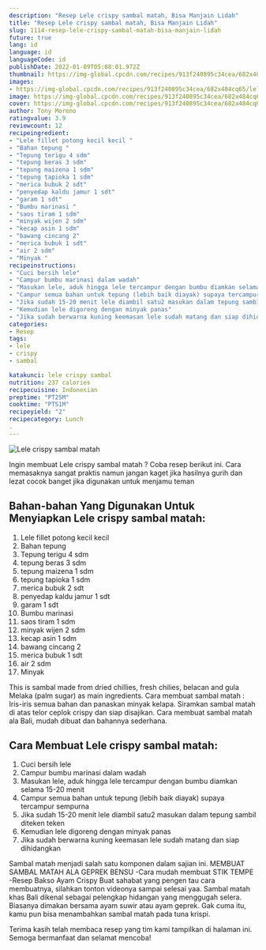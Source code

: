 ```yaml
---
description: "Resep Lele crispy sambal matah, Bisa Manjain Lidah"
title: "Resep Lele crispy sambal matah, Bisa Manjain Lidah"
slug: 1114-resep-lele-crispy-sambal-matah-bisa-manjain-lidah
future: true
lang: id
language: id
languageCode: id
publishDate: 2022-01-09T05:08:01.972Z 
thumbnail: https://img-global.cpcdn.com/recipes/913f240895c34cea/682x484cq65/lele-crispy-sambal-matah-foto-resep-utama.png
images:
- https://img-global.cpcdn.com/recipes/913f240895c34cea/682x484cq65/lele-crispy-sambal-matah-foto-resep-utama.png
image: https://img-global.cpcdn.com/recipes/913f240895c34cea/682x484cq65/lele-crispy-sambal-matah-foto-resep-utama.png
cover: https://img-global.cpcdn.com/recipes/913f240895c34cea/682x484cq65/lele-crispy-sambal-matah-foto-resep-utama.png
author: Tony Moreno
ratingvalue: 3.9
reviewcount: 12
recipeingredient:
- "Lele fillet potong kecil kecil "
- "Bahan tepung "
- "Tepung terigu 4 sdm"
- "tepung beras 3 sdm"
- "tepung maizena 1 sdm"
- "tepung tapioka 1 sdm"
- "merica bubuk 2 sdt"
- "penyedap kaldu jamur 1 sdt"
- "garam 1 sdt"
- "Bumbu marinasi "
- "saos tiram 1 sdm"
- "minyak wijen 2 sdm"
- "kecap asin 1 sdm"
- "bawang cincang 2"
- "merica bubuk 1 sdt"
- "air 2 sdm"
- "Minyak "
recipeinstructions:
- "Cuci bersih lele"
- "Campur bumbu marinasi dalam wadah"
- "Masukan lele, aduk hingga lele tercampur dengan bumbu diamkan selama 15-20 menit"
- "Campur semua bahan untuk tepung (lebih baik diayak) supaya tercampur sempurna"
- "Jika sudah 15-20 menit lele diambil satu2 masukan dalam tepung sambil diteken teken"
- "Kemudian lele digoreng dengan minyak panas"
- "Jika sudah berwarna kuning keemasan lele sudah matang dan siap dihidangkan"
categories:
- Resep
tags:
- lele
- crispy
- sambal

katakunci: lele crispy sambal 
nutrition: 237 calories
recipecuisine: Indonesian
preptime: "PT25M"
cooktime: "PT51M"
recipeyield: "2"
recipecategory: Lunch
. 
---
```



![Lele crispy sambal matah](https://img-global.cpcdn.com/recipes/913f240895c34cea/682x484cq65/lele-crispy-sambal-matah-foto-resep-utama.png)

Ingin membuat Lele crispy sambal matah ? Coba resep berikut ini. Cara memasaknya sangat praktis namun jangan kaget jika hasilnya gurih dan lezat cocok banget jika digunakan untuk menjamu teman

<!--inarticleads1-->

## Bahan-bahan Yang Digunakan Untuk Menyiapkan Lele crispy sambal matah:

1. Lele fillet potong kecil kecil 
1. Bahan tepung 
1. Tepung terigu 4 sdm
1. tepung beras 3 sdm
1. tepung maizena 1 sdm
1. tepung tapioka 1 sdm
1. merica bubuk 2 sdt
1. penyedap kaldu jamur 1 sdt
1. garam 1 sdt
1. Bumbu marinasi 
1. saos tiram 1 sdm
1. minyak wijen 2 sdm
1. kecap asin 1 sdm
1. bawang cincang 2
1. merica bubuk 1 sdt
1. air 2 sdm
1. Minyak 

This is sambal made from dried chillies, fresh chilies, belacan and gula Melaka (palm sugar) as main ingredients. Cara membuat sambal matah : Iris-iris semua bahan dan panaskan minyak kelapa. Siramkan sambal matah di atas telor ceplok crispy dan siap disajikan. Cara membuat sambal matah ala Bali, mudah dibuat dan bahannya sederhana. 

<!--inarticleads2-->

## Cara Membuat Lele crispy sambal matah:

1. Cuci bersih lele
1. Campur bumbu marinasi dalam wadah
1. Masukan lele, aduk hingga lele tercampur dengan bumbu diamkan selama 15-20 menit
1. Campur semua bahan untuk tepung (lebih baik diayak) supaya tercampur sempurna
1. Jika sudah 15-20 menit lele diambil satu2 masukan dalam tepung sambil diteken teken
1. Kemudian lele digoreng dengan minyak panas
1. Jika sudah berwarna kuning keemasan lele sudah matang dan siap dihidangkan


Sambal matah menjadi salah satu komponen dalam sajian ini. MEMBUAT SAMBAL MATAH ALA GEPREK BENSU -Cara mudah membuat STIK TEMPE -Resep Bakso Ayam Crispy Buat sahabat yang pengen tau cara membuatnya, silahkan tonton videonya sampai selesai yaa. Sambal matah khas Bali dikenal sebagai pelengkap hidangan yang menggugah selera. Biasanya dimakan bersama ayam suwir atau ayam geprek. Gak cuma itu, kamu pun bisa menambahkan sambal matah pada tuna krispi. 

Terima kasih telah membaca resep yang tim kami tampilkan di halaman ini. Semoga bermanfaat dan selamat mencoba!
